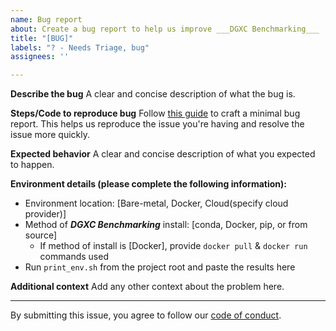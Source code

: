```yaml
---
name: Bug report
about: Create a bug report to help us improve ___DGXC Benchmarking___
title: "[BUG]"
labels: "? - Needs Triage, bug"
assignees: ''

---
```


**Describe the bug**
A clear and concise description of what the bug is.

**Steps/Code to reproduce bug**
Follow [this guide](http://matthewrocklin.com/blog/work/2018/02/28/minimal-bug-reports) to craft a minimal bug report. This helps us reproduce the issue you're having and resolve the issue more quickly.

**Expected behavior**
A clear and concise description of what you expected to happen.

**Environment details (please complete the following information):**
 - Environment location: [Bare-metal, Docker, Cloud(specify cloud provider)]
 - Method of ___DGXC Benchmarking___ install: [conda, Docker, pip, or from source]
   - If method of install is [Docker], provide `docker pull` & `docker run` commands used
 - Run `print_env.sh` from the project root and paste the results here
 

**Additional context**
Add any other context about the problem here.

-----
By submitting this issue, you agree to follow our [code of conduct](https://github.com/NVIDIA/dgxc-benchmarking/blob/main/CODE_OF_CONDUCT.md).
